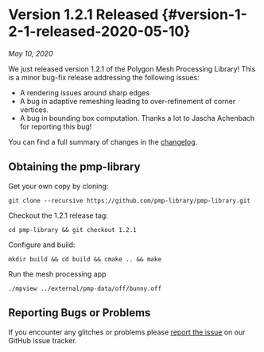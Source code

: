 # Version 1.2.1 Released {#version-1-2-1-released-2020-05-10}

_May 10, 2020_

We just released version 1.2.1 of the Polygon Mesh Processing Library! This is a
minor bug-fix release addressing the following issues:

- A rendering issues around sharp edges
- A bug in adaptive remeshing leading to over-refinement of corner vertices.
- A bug in bounding box computation.
  Thanks a lot to Jascha Achenbach for reporting this bug!

You can find a full summary of changes in the
[changelog](https://github.com/pmp-library/pmp-library/blob/master/CHANGELOG.md).

## Obtaining the pmp-library

Get your own copy by cloning:

    git clone --recursive https://github.com/pmp-library/pmp-library.git

Checkout the 1.2.1 release tag:

    cd pmp-library && git checkout 1.2.1

Configure and build:

    mkdir build && cd build && cmake .. && make

Run the mesh processing app

    ./mpview ../external/pmp-data/off/bunny.off

## Reporting Bugs or Problems

If you encounter any glitches or problems
please [report the issue](https://github.com/pmp-library/pmp-library/issues) on
our GitHub issue tracker.
